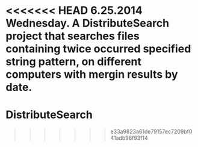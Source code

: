 <<<<<<< HEAD
6.25.2014 Wednesday.
A DistributeSearch project that searches files containing twice occurred specified string pattern, on different computers with mergin results by date.
=======
DistributeSearch
================
>>>>>>> e33a9823a61de79157ec7209bf041adb96f93f14
